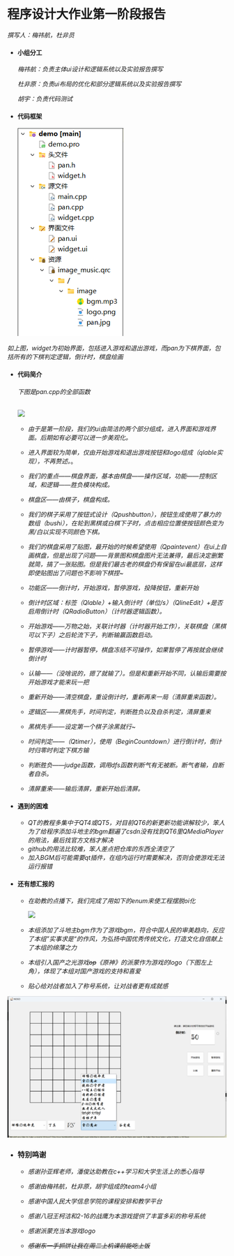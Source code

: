 # 程序设计大作业第一阶段报告

*撰写人：梅祎航，杜非员*



* #### 小组分工

  *梅祎航：负责主体ui设计和逻辑系统以及实验报告撰写*

  *杜非原：负责ui布局的优化和部分逻辑系统以及实验报告撰写*

  *胡宇：负责代码测试*

* #### 代码框架

  ![代码框架图](.\image\stage_1_0.png)

​		*如上图，widget为初始界面，包括进入游戏和退出游戏，而pan为下棋界面，包括所有的下棋判定逻辑，倒计时，棋盘绘画*
* #### 代码简介

  ###### 下图是pan.cpp的全部函数

  ![](E:\TurlingNoGo\submission\team4\image\stage_1_3.png)

  * *由于是第一阶段，我们的ui由简洁的两个部分组成，进入界面和游戏界面。后期如有必要可以进一步美观化。*

  * *进入界面较为简单，仅由开始游戏和退出游戏按钮和logo组成（qlable实现），不再赘述。*。

  * *我们的重点——棋盘界面，基本由棋盘——操作区域，功能——控制区域，和逻辑——胜负模块构成。*

  * *棋盘区——由棋子，棋盘构成。*

  * *我们的棋子采用了按钮式设计（Qpushbutton），按钮生成使用了暴力的数组（bushi），在轮到黑棋或白棋下子时，点击相应位置使按钮颜色变为黑/白以实现不同颜色下棋。*

  * *我们的棋盘采用了贴图，最开始的时候希望使用（Qpaintevent）在ui上自画棋盘，但是出现了问题——背景图和棋盘图片无法兼得，最后决定删繁就简，搞了一张贴图。但是我们最古老的棋盘仍有保留在ui最底层，这样即使贴图出了问题也不影响下棋捏~*

  * *功能区——倒计时，开始游戏，暂停游戏，投降按钮，重新开始*

  * *倒计时区域：标签（Qlable）+输入倒计时（单位/s）（QlineEdit）+是否启用倒计时（QRadioButton）（计时器逻辑函数）。*

  * *开始游戏——万物之始，关联计时器（计时器开始工作），关联棋盘（黑棋可以下子）之后轮流下子，判断输赢函数启动。*

  * *暂停游戏——计时器暂停，棋盘冻结不可操作，如果暂停了再按就会继续倒计时*

  * *认输——（没啥说的，摁了就输了）。但是和重新开始不同，认输后需要按开始游戏才能来玩一把*

  * *重新开始——清空棋盘，重设倒计时，重新再来一局（清屏重来函数）。*

  * *逻辑区——黑棋先手，时间判定，判断胜负以及自杀判定，清屏重来*

  * *黑棋先手——设定第一个棋子涂黑就行~*

  * *时间判定——（Qtimer），使用（BeginCountdown）进行倒计时，倒计时归零时判定下棋方输*

  * *判断胜负——judge函数，调用dfs函数判断气有无被断。断气者输，自断者自杀。*

  * *清屏重来——输后清屏，重新开始后清屏。*

* #### 遇到的困难

  * *QT的教程多集中于QT4或QT5，对目前QT6的新更新功能讲解较少，笨人为了给程序添加斗地主的bgm翻遍了csdn没有找到QT6里QMediaPlayer的用法，最后找官方文档才解决*
  * *github的用法比较难，笨人差点把仓库的东西全清空了*
  * *加入BGM后可能需要qt插件，在组内运行时需要解决，否则会使游戏无法运行报错*


* #### 还有想汇报的

  * *在助教的点播下，我们完成了用如下的enum来使工程摆脱oi化*

    ![](E:\TurlingNoGo\submission\team4\image\stage_1_2.png)
  
  * *本组添加了斗地主bgm作为了游戏bgm，符合中国人民的审美趋向，反应了本组”实事求是“的作风，为弘扬中国优秀传统文化，打造文化自信献上了本组的绵薄之力*
  
  * *本组引入国产之光游戏~~op~~《原神》的派蒙作为游戏的logo（下图左上角），体现了本组对国产游戏的支持和喜爱*
  *  *贴心给对战者加入了称号系统，让对战者更有成就感*

![](.\image\stage_1_1.png)





* ### 特别鸣谢

  * *感谢孙亚辉老师，潘俊达助教在c++学习和大学生活上的悉心指导*
  
  * *感谢由梅祎航，杜非原，胡宇组成的team4小组*
  
  * *感谢中国人民大学信息学院的课程安排和教学平台*
  
  * *感谢八冠王柯洁和2-16的战鹰为本游戏提供了丰富多彩的称号系统*
  
  * *感谢派蒙充当本游戏logo*
  
  * *~~感谢东一手抓饼让我在周二上机课前能吃上饭~~*
  
    









